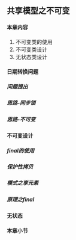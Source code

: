 ## 共享模型之不可变

#### 本章内容

1. 不可变类的使用
2. 不可变类设计
3. 无状态类设计

#### 日期转换问题

##### 问题提出

##### 思路-同步锁

##### 思路-不可变

#### 不可变设计

##### final的使用

##### 保护性拷贝

##### 模式之享元素

##### 原理之final

#### 无状态

#### 本章小节

